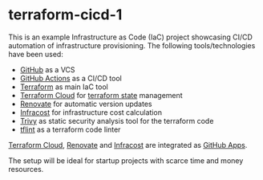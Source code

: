 # terraform-cicd-1

This is an example Infrastructure as Code (IaC) project showcasing CI/CD automation of
infrastructure provisioning. The following tools/technologies have been used:

- [GitHub](https://www.github.com) as a VCS
- [GitHub Actions](https://docs.github.com/en/actions) as a CI/CD tool
- [Terraform](https://www.terraform.io/) as main IaC tool
- [Terraform Cloud](https://app.terraform.io) for [terraform state](https://developer.hashicorp.com/terraform/language/state) management
- [Renovate](https://github.com/renovatebot/renovate) for automatic version updates
- [Infracost](https://www.infracost.io) for infrastructure cost calculation
- [Trivy](https://github.com/aquasecurity/trivy) as static security analysis tool for the terraform code
- [tflint](https://github.com/terraform-linters/tflint) as a terraform code linter

[Terraform Cloud](https://github.com/apps/terraform-cloud), [Renovate](https://github.com/apps/renovate) and
[Infracost](https://github.com/marketplace/actions/infracost-actions) are integrated as [GitHub Apps](https://docs.github.com/en/apps/overview).

The setup will be ideal for startup projects with scarce time and money resources.
